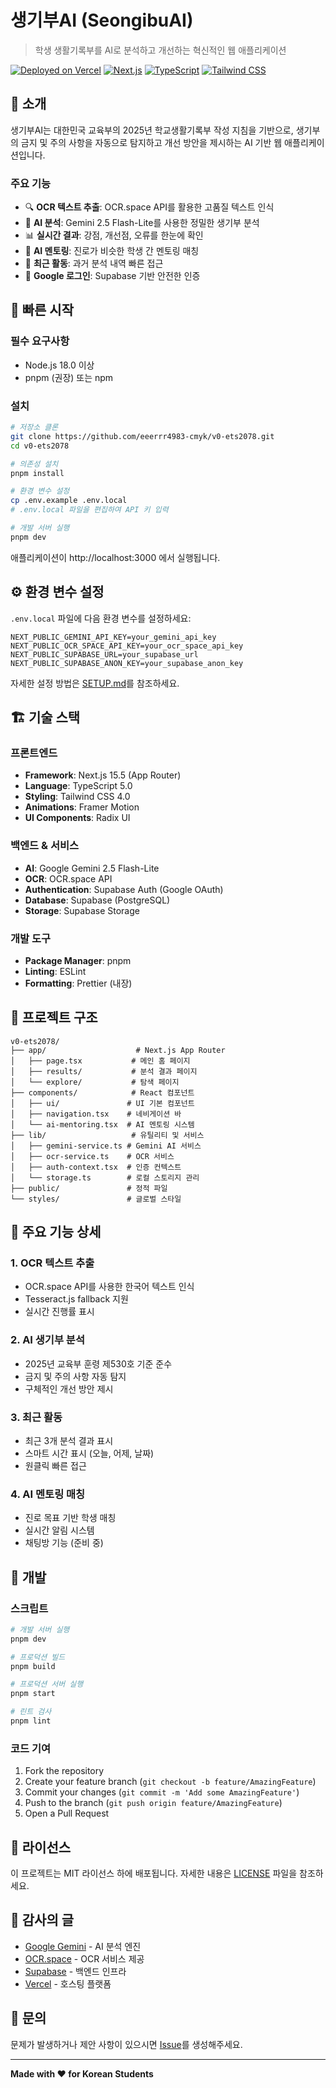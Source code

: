 # 생기부AI (SeongibuAI)

> 학생 생활기록부를 AI로 분석하고 개선하는 혁신적인 웹 애플리케이션

[![Deployed on Vercel](https://img.shields.io/badge/Deployed%20on-Vercel-black?style=for-the-badge&logo=vercel)](https://vercel.com)
[![Next.js](https://img.shields.io/badge/Next.js-15.5-black?style=for-the-badge&logo=next.js)](https://nextjs.org/)
[![TypeScript](https://img.shields.io/badge/TypeScript-5.0-blue?style=for-the-badge&logo=typescript)](https://www.typescriptlang.org/)
[![Tailwind CSS](https://img.shields.io/badge/Tailwind-4.0-38bdf8?style=for-the-badge&logo=tailwind-css)](https://tailwindcss.com/)

## 📖 소개

생기부AI는 대한민국 교육부의 2025년 학교생활기록부 작성 지침을 기반으로, 생기부의 금지 및 주의 사항을 자동으로 탐지하고 개선 방안을 제시하는 AI 기반 웹 애플리케이션입니다.

### 주요 기능

- 🔍 **OCR 텍스트 추출**: OCR.space API를 활용한 고품질 텍스트 인식
- 🤖 **AI 분석**: Gemini 2.5 Flash-Lite를 사용한 정밀한 생기부 분석
- 📊 **실시간 결과**: 강점, 개선점, 오류를 한눈에 확인
- 👥 **AI 멘토링**: 진로가 비슷한 학생 간 멘토링 매칭
- 📱 **최근 활동**: 과거 분석 내역 빠른 접근
- 🔐 **Google 로그인**: Supabase 기반 안전한 인증

## 🚀 빠른 시작

### 필수 요구사항

- Node.js 18.0 이상
- pnpm (권장) 또는 npm

### 설치

```bash
# 저장소 클론
git clone https://github.com/eeerrr4983-cmyk/v0-ets2078.git
cd v0-ets2078

# 의존성 설치
pnpm install

# 환경 변수 설정
cp .env.example .env.local
# .env.local 파일을 편집하여 API 키 입력

# 개발 서버 실행
pnpm dev
```

애플리케이션이 http://localhost:3000 에서 실행됩니다.

## ⚙️ 환경 변수 설정

`.env.local` 파일에 다음 환경 변수를 설정하세요:

```env
NEXT_PUBLIC_GEMINI_API_KEY=your_gemini_api_key
NEXT_PUBLIC_OCR_SPACE_API_KEY=your_ocr_space_api_key
NEXT_PUBLIC_SUPABASE_URL=your_supabase_url
NEXT_PUBLIC_SUPABASE_ANON_KEY=your_supabase_anon_key
```

자세한 설정 방법은 [SETUP.md](./SETUP.md)를 참조하세요.

## 🏗️ 기술 스택

### 프론트엔드
- **Framework**: Next.js 15.5 (App Router)
- **Language**: TypeScript 5.0
- **Styling**: Tailwind CSS 4.0
- **Animations**: Framer Motion
- **UI Components**: Radix UI

### 백엔드 & 서비스
- **AI**: Google Gemini 2.5 Flash-Lite
- **OCR**: OCR.space API
- **Authentication**: Supabase Auth (Google OAuth)
- **Database**: Supabase (PostgreSQL)
- **Storage**: Supabase Storage

### 개발 도구
- **Package Manager**: pnpm
- **Linting**: ESLint
- **Formatting**: Prettier (내장)

## 📂 프로젝트 구조

```
v0-ets2078/
├── app/                    # Next.js App Router
│   ├── page.tsx           # 메인 홈 페이지
│   ├── results/           # 분석 결과 페이지
│   └── explore/           # 탐색 페이지
├── components/            # React 컴포넌트
│   ├── ui/               # UI 기본 컴포넌트
│   ├── navigation.tsx    # 네비게이션 바
│   └── ai-mentoring.tsx  # AI 멘토링 시스템
├── lib/                   # 유틸리티 및 서비스
│   ├── gemini-service.ts # Gemini AI 서비스
│   ├── ocr-service.ts    # OCR 서비스
│   ├── auth-context.tsx  # 인증 컨텍스트
│   └── storage.ts        # 로컬 스토리지 관리
├── public/               # 정적 파일
└── styles/               # 글로벌 스타일

```

## 🎯 주요 기능 상세

### 1. OCR 텍스트 추출
- OCR.space API를 사용한 한국어 텍스트 인식
- Tesseract.js fallback 지원
- 실시간 진행률 표시

### 2. AI 생기부 분석
- 2025년 교육부 훈령 제530호 기준 준수
- 금지 및 주의 사항 자동 탐지
- 구체적인 개선 방안 제시

### 3. 최근 활동
- 최근 3개 분석 결과 표시
- 스마트 시간 표시 (오늘, 어제, 날짜)
- 원클릭 빠른 접근

### 4. AI 멘토링 매칭
- 진로 목표 기반 학생 매칭
- 실시간 알림 시스템
- 채팅방 기능 (준비 중)

## 🔧 개발

### 스크립트

```bash
# 개발 서버 실행
pnpm dev

# 프로덕션 빌드
pnpm build

# 프로덕션 서버 실행
pnpm start

# 린트 검사
pnpm lint
```

### 코드 기여

1. Fork the repository
2. Create your feature branch (`git checkout -b feature/AmazingFeature`)
3. Commit your changes (`git commit -m 'Add some AmazingFeature'`)
4. Push to the branch (`git push origin feature/AmazingFeature`)
5. Open a Pull Request

## 📝 라이선스

이 프로젝트는 MIT 라이선스 하에 배포됩니다. 자세한 내용은 [LICENSE](LICENSE) 파일을 참조하세요.

## 🙏 감사의 글

- [Google Gemini](https://deepmind.google/technologies/gemini/) - AI 분석 엔진
- [OCR.space](https://ocr.space/) - OCR 서비스 제공
- [Supabase](https://supabase.com/) - 백엔드 인프라
- [Vercel](https://vercel.com/) - 호스팅 플랫폼

## 📧 문의

문제가 발생하거나 제안 사항이 있으시면 [Issue](https://github.com/eeerrr4983-cmyk/v0-ets2078/issues)를 생성해주세요.

---

**Made with ❤️ for Korean Students**
